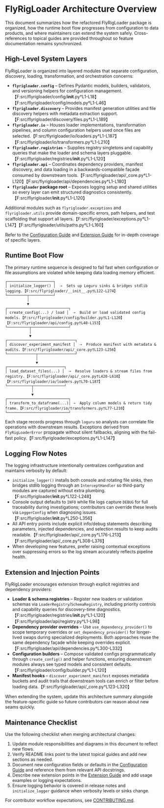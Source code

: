 # FlyRigLoader Architecture Overview

This document summarizes how the refactored FlyRigLoader package is organized, how the
runtime boot flow progresses from configuration to data products, and where
maintainers can extend the system safely. Cross-references to topical guides are
provided throughout so feature documentation remains synchronized.

## High-Level System Layers

FlyRigLoader is organized into layered modules that separate configuration,
discovery, loading, transformation, and orchestration concerns:

- **`flyrigloader.config`** – Defines Pydantic models, builders, validators, and
  versioning helpers for configuration management.【F:src/flyrigloader/config/__init__.py†L1-L18】【F:src/flyrigloader/config/models.py†L1-L46】
- **`flyrigloader.discovery`** – Provides manifest generation utilities and file
  discovery helpers with metadata extraction support.【F:src/flyrigloader/discovery/files.py†L1-L189】
- **`flyrigloader.io`** – Houses loader implementations, transformation
  pipelines, and column configuration helpers used once files are selected.【F:src/flyrigloader/io/loaders.py†L1-L187】【F:src/flyrigloader/io/transformers.py†L1-L210】
- **`flyrigloader.registries`** – Supplies registry singletons and capability
  queries that make the loader and schema layers pluggable.【F:src/flyrigloader/registries/__init__.py†L1-L120】
- **`flyrigloader.api`** – Coordinates dependency providers, manifest discovery,
  and data loading in a backwards-compatible façade consumed by downstream
  tools.【F:src/flyrigloader/api/_core.py†L1-L120】【F:src/flyrigloader/api/dependencies.py†L1-L180】
- **`flyrigloader` package root** – Exposes logging setup and shared utilities so
  every layer can emit structured diagnostics consistently.【F:src/flyrigloader/__init__.py†L1-L120】

Additional modules such as `flyrigloader.exceptions` and `flyrigloader.utils`
provide domain-specific errors, path helpers, and test scaffolding that support
all layers.【F:src/flyrigloader/exceptions.py†L1-L147】【F:src/flyrigloader/utils/paths.py†L1-L160】

Refer to the [Configuration Guide](configuration_guide.md) and
[Extension Guide](extension_guide.md) for in-depth coverage of specific layers.

## Runtime Boot Flow

The primary runtime sequence is designed to fail fast when configuration or file
assumptions are violated while keeping data loading memory efficient.

```
┌─────────────────────┐
│ initialize_logger() │  ⇢  Sets up Loguru sinks & bridges stdlib logging.【F:src/flyrigloader/__init__.py†L122-L274】
└─────────┬───────────┘
          │
          ▼
┌────────────────────────────┐
│ create_config(...) / load │  ⇢  Build or load validated config models.【F:src/flyrigloader/config/builder.py†L1-L120】【F:src/flyrigloader/api/config.py†L40-L153】
└──────────┬─────────────────┘
           │
           ▼
┌───────────────────────────────┐
│ discover_experiment_manifest │  ⇢  Produce manifest with metadata & audits.【F:src/flyrigloader/api/_core.py†L123-L256】
└─────────────┬─────────────────┘
              │
              ▼
┌──────────────────────────┐
│ load_dataset_files(...) │  ⇢  Resolve loaders & stream files from registry.【F:src/flyrigloader/api/_core.py†L420-L610】【F:src/flyrigloader/io/loaders.py†L70-L187】
└───────────┬──────────────┘
            │
            ▼
┌────────────────────────────┐
│ transform_to_dataframe(...)│ ⇢  Apply column models & return tidy frame.【F:src/flyrigloader/io/transformers.py†L77-L210】
└────────────────────────────┘
```

Each stage records progress through `loguru` so analysts can correlate file
operations with downstream results. Exceptions derived from `FlyRigLoaderError`
propagate without silent fallbacks, aligning with the fail-fast policy.【F:src/flyrigloader/exceptions.py†L1-L147】

## Logging Flow Notes

The logging infrastructure intentionally centralizes configuration and maintains
verbosity by default:

- `initialize_logger()` installs both console and rotating file sinks, then
  bridges stdlib logging through an `InterceptHandler` so third-party modules are
  captured without extra plumbing.【F:src/flyrigloader/__init__.py†L122-L248】
- Console output defaults to `INFO` while file logs capture `DEBUG` for full
  traceability during investigations; contributors can override these levels via
  `LoggerConfig` when diagnosing issues.【F:src/flyrigloader/__init__.py†L250-L356】
- All API entry points include explicit info/debug statements describing
  parameters, injected dependencies, and selection results to keep audits
  readable.【F:src/flyrigloader/api/_core.py†L176-L213】【F:src/flyrigloader/api/_core.py†L308-L376】
- When developing new features, prefer raising contextual exceptions over
  suppressing errors so the log stream accurately reflects pipeline health.

## Extension and Injection Points

FlyRigLoader encourages extension through explicit registries and dependency
providers:

- **Loader & schema registries** – Register new loaders or validation schemas via
  `LoaderRegistry`/`SchemaRegistry`, including priority controls and capability
  queries for discovery-time diagnostics.【F:src/flyrigloader/registries/__init__.py†L1-L120】【F:src/flyrigloader/api/registry.py†L1-L98】
- **Dependency provider overrides** – Use `use_dependency_provider()` to scope
  temporary overrides or `set_dependency_provider()` for longer-lived swaps
  during specialized deployments. Both approaches reuse the same dependency
  façade while keeping overrides explicit.【F:src/flyrigloader/api/dependencies.py†L300-L332】
- **Configuration builders** – Compose validated configs programmatically through
  `create_config()` and helper functions, ensuring downstream modules always see
  typed models and consistent defaults.【F:src/flyrigloader/config/builder.py†L1-L120】
- **Manifest hooks** – `discover_experiment_manifest` exposes metadata buckets
  and audit trails that downstream tools can enrich or filter before loading
  data.【F:src/flyrigloader/api/_core.py†L123-L320】

When extending the system, update this architecture summary alongside the
feature-specific guide so future contributors can reason about new seams quickly.

## Maintenance Checklist

Use the following checklist when merging architectural changes:

1. Update module responsibilities and diagrams in this document to reflect new
   flows.
2. Verify README links point to the latest topical guides and add new sections as
   needed.
3. Document new configuration fields or defaults in the
   [Configuration Guide](configuration_guide.md) and reference them from relevant
   API docstrings.
4. Describe new extension points in the [Extension Guide](extension_guide.md) and
   add usage examples or logging expectations.
5. Ensure logging behavior is covered in release notes and `initialize_logger`
   guidance when verbosity levels or sinks change.

For contributor workflow expectations, see [CONTRIBUTING.md](../CONTRIBUTING.md).
